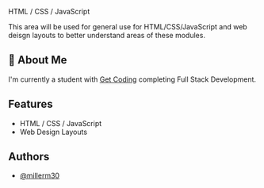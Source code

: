 
HTML / CSS / JavaScript

This area will be used for general use for HTML/CSS/JavaScript and web deisgn layouts to better understand areas of these modules.
## 🚀 About Me
I'm currently a student with [Get Coding](http://www.get-coding.ca) completing Full Stack Development.


## Features

- HTML / CSS / JavaScript
- Web Design Layouts



## Authors
- [@millerm30](https://www.github.com/millerm30)

